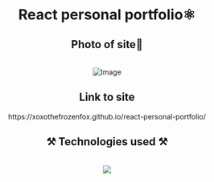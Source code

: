 
<h1 align="center">React personal portfolio⚛️</h1>
<h2 align="center">Photo of site📸</h2>
<br/>
<div align="center">
<img src="https://github.com/user-attachments/assets/aafcc39a-0b4c-470b-9aff-f06d1e3a8632" alt="Image" />
</div>
<h2 align="center">Link to site</h2>
<div align="center">
https://xoxothefrozenfox.github.io/react-personal-portfolio/
</div>
<h2 align="center">⚒️ Technologies used ⚒️</h2>
<br/>
<div align="center">
    <img src="https://skillicons.dev/icons?i=github,html,css,javascript,react,npm" />   
</div>

